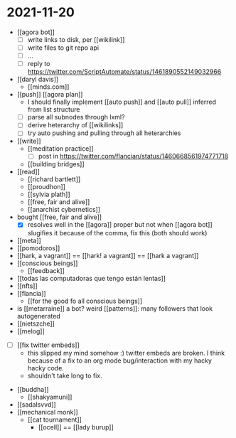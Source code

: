 # 2021-11-20

- [[agora bot]]
  - [ ] write links to disk, per [[wikilink]]
  - [ ] write files to git repo api
  - [ ] ...
  - [ ] reply to https://twitter.com/ScriptAutomate/status/1461890552149032966
- [[daryl davis]]
  - [[minds.com]]
- [[push]] [[agora plan]]
  - I should finally implement [[auto push]] and [[auto pull]] inferred from list structure
  - [ ] parse all subnodes through lxml?
  - [ ] derive heterarchy of [[wikilinks]]
  - [ ] try auto pushing and pulling through all heterarchies
- [[write]]
  - [[meditation practice]]
    - [ ] post in https://twitter.com/flancian/status/1460668561974771718
  - [[building bridges]]
- [[read]]
  - [[richard bartlett]]
  - [[proudhon]]
  - [[sylvia plath]]
  - [[free, fair and alive]]
  - [[anarchist cybernetics]]
- bought [[free, fair and alive]]
  - [x] resolves well in the [[agora]] proper but not when [[agora bot]] slugifies it because of the comma, fix this (both should work)
- [[meta]]
- [[pomodoros]]
- [[hark, a vagrant]] == [[hark! a vagrant]] == [[hark a vagrant]]
- [[conscious beings]]
  - [[feedback]]
- [[todas las computadoras que tengo están lentas]]
- [[nfts]]
- [[flancia]]
  - [[for the good fo all conscious beings]]
- is [[metarraine]] a bot? weird [[patterns]]: many followers that look autogenerated
- [[nietszche]]
- [[melog]]
- [ ] [[fix twitter embeds]]
  - this slipped my mind somehow :) twitter embeds are broken. I think because of a fix to an org mode bug/interaction with my hacky hacky code.
  - shouldn't take long to fix.
- [[buddha]]
  - [[shakyamuni]]
- [[sadalsvvd]]
- [[mechanical monk]]
  - [[cat tournament]]
    - [[ocell]] == [[lady burup]]
